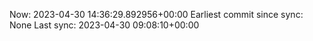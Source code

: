 Now: 2023-04-30 14:36:29.892956+00:00 Earliest commit since sync: None Last sync: 2023-04-30 09:08:10+00:00
